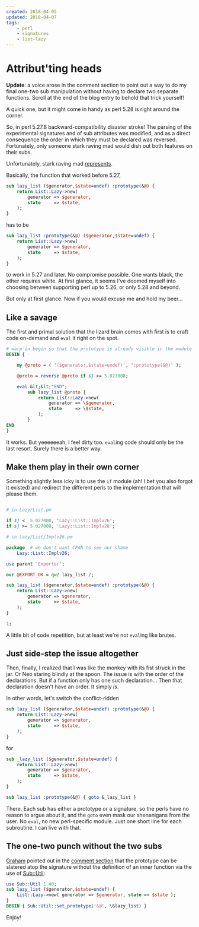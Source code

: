 ```yaml
---
created: 2018-04-05
updated: 2018-04-07
tags:
    - perl
    - signatures
    - list-lazy
---
```


# Attribut'ting heads

**Update**: a voice arose in the comment section to point out a way to
do my final one-two sub manipulation without having to declare two
separate functions. Scroll at the end of the blog entry to behold that
trick yourself!

A quick one, but it might come in handy as perl 5.28 is right around the
corner.

So, in perl 5.27.8 backward-compatibility disaster stroke! The parsing
of the experimental signatures and of sub attributes was modified, and
as a direct consequence the order in which they must be declared was
reversed. Fortunately, only someone stark raving mad would dish out both
features on their subs.

Unfortunately, stark raving mad
[represents](https://github.com/yanick/List-Lazy/issues/3).

Basically, the function that worked before 5.27,

```perl
sub lazy_list ($generator,$state=undef) :prototype(&@) {
    return List::Lazy->new(
        generator => $generator,
        state     => $state,
    );
}
```

has to be

```perl
sub lazy_list :prototype(&@) ($generator,$state=undef) {
    return List::Lazy->new(
        generator => $generator,
        state     => $state,
    );
}
```

to work in 5.27 and later. No compromise possible. One wants black, the other
requires white. At first glance, it seems I've doomed myself into choosing
between supporting perl up to 5.26, or only 5.28 and beyond.

But only at first glance. Now if you would excuse me and hold my beer...

## Like a savage

The first and primal solution that the lizard brain comes with first is to
craft code on-demand and `eval` it right on the spot.

```perl
# warp in begin so that the prototype is already visible in the module
BEGIN {

    my @proto = ( '($generator,$state=undef)', ':prototype(&@)' );

    @proto = reverse @proto if $] >= 5.027008;

    eval &lt;&lt;"END";
        sub lazy_list @proto {
            return List::Lazy->new(
                generator => \$generator,
                state     => \$state,
            );
        }
END
}
```

It works. But yeeeeeeah, I feel dirty too. `eval`ing code should only be the last resort.
Surely there is a better way.

## Make them play in their own corner

Something slightly less icky is to use the `if` module (ah! I bet you also
forgot it existed) and redirect the different perls to the implementation that
will please them.

```perl

# in Lazy/List.pm

if $] <  5.027008, 'Lazy::List::Implv26';
if $] >= 5.027008, 'Lazy::List::Implv28';

# in Lazy/List/Implv26.pm

package  # we don't want CPAN to see our shame
    Lazy::List::Implv26;

use parent 'Exporter';

our @EXPORT_OK = qw/ lazy_list /;

sub lazy_list ($generator,$state=undef) :prototype(&@) {
    return List::Lazy->new(
        generator => $generator,
        state     => $state,
    );
}

1;
```

A little bit of code repetition, but at least we're not `eval`ing like brutes.

## Just side-step the issue altogether

Then, finally, I realized that I was like the monkey with its fist struck in
the jar. Or Neo staring blindly at the spoon. The issue is with the order
of the declarations. But if a function only has one such declaration... Then
that declaration doesn't have an order. It simply *is*.

In other words, let's switch the conflict-ridden

```perl
sub lazy_list ($generator,$state=undef) :prototype(&@) {
    return List::Lazy->new(
        generator => $generator,
        state     => $state,
    );
}
```

for

```perl
sub _lazy_list ($generator,$state=undef) {
    return List::Lazy->new(
        generator => $generator,
        state     => $state,
    );
}

sub lazy_list :prototype(&@) { goto &_lazy_list }
```

There. Each sub has either a prototype or a signature, so the
perls have no reason to argue about it, and the `goto` even
mask our shenanigans from the user.  No `eval`, no new perl-specific
module. Just one short line for each subroutine. I can live with that.

## The one-two punch without the two subs

[Graham](https://metacpan.org/author/HAARG) pointed out in the [comment section](http://techblog.babyl.ca/entry/527-attributes#comment-3841961899)
that the prototype can be slatered atop the signature without the definition of an inner function via
the use of [Sub::Util](cpan):

```perl
use Sub::Util 1.40;
sub lazy_list ($generator,$state=undef) {
    List::Lazy->new( generator => $generator, state => $state );
}
BEGIN { Sub::Util::set_prototype('&@', \&lazy_list) }
```

Enjoy!
